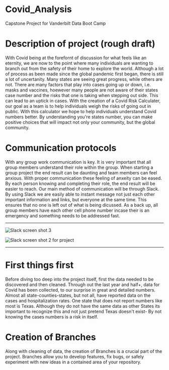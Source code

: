 # Covid_Analysis
Capstone Project for Vanderbilt Data Boot Camp

# Description of project (rough draft)
With Covid being at the forefornt of discussion for what feels like an eternity, we are now to the point where many individuals are wanting to branch out from the safety of their home to explore the world. Although a lot of process as been made since the global pandemic first began, there is still a lot of uncertanity. Many states are seeing great progress, while others are not. There are many factors that play into cases going up or down, i.e. masks and vaccines, hoewever many people are not aware of their states case number and the risks that one is taking when stepping out side. This can lead to an uptick in cases. With the creation of a Covid Risk Calculater, our goal as a team is to help individuals weigh the risks of going out in public. With this calculator we hope to help individuals understand Covid numbers better. By understanding you're states number, you can make positive choices that will impact not only your community, but the global community.

# Communication protocols
With any group work communication is key. It is very important that all group members understand their role within the group. When starting a group project the end result can be daunting and team members can feel anxious. With proper communication these feeling of anxeity can be eased. By each person knowing and completing their role, the end result will be easier to reach. Our main method of communication will be through Slack. By using Slack we are easily able to instant message not just each other important information and links, but everyone at the same time. This ensures that no one is left out of what is being dicussed. As a back up, all group members have each other cell phone number incase their is an emergency and something needs to be addressed fast.

-------

![Slack screen shot 3](https://user-images.githubusercontent.com/85597990/138601537-35126917-5a92-428e-8071-7f877823094b.png) 

![Slack screen shot 2 for project](https://user-images.githubusercontent.com/85597990/138601442-47bcbcc1-7a28-41e8-9e4f-6dd3df717326.png)

-------

# First things first
Before diving too deep into the project itself, first the data needed to be discovered and then cleaned. Through out the last year and half+, data for Covid has been collected, to our surprise in great and detailed numbers. Almost all state-counties-states, but not all, have reported data on the cases and hospitalization rates. One state that does not report numbers like most is Texas. Although they do not have the same data as other States its important to recognize this and not just pretend Texas doesn't exist- By not knowing the cases numbers is a risk in itself.

# Creation of Branches
Along with cleaning of data, the creation of Branches is a crucial part of the project. Branches allow you to develop features, fix bugs, or safely experiment with new ideas in a contained area of your repository. 
